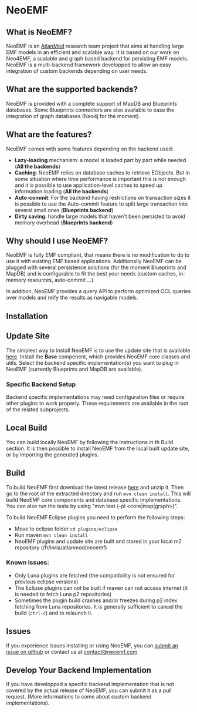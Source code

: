 NeoEMF
======

## What is NeoEMF?

NeoEMF is an [AtlanMod](http://www.emn.fr/z-info/atlanmod/index.php/Main_Page) research team project that aims at handling large EMF models in an efficient and scalable way.
It is based on our work on Neo4EMF, a scalable and graph based backend for persisting EMF models.
NeoEMF is a multi-backend framework developped to allow an easy integration of custom backends depending on user needs.

## What are the supported backends?

NeoEMF is provided with a complete support of MapDB and Blueprints databases.
Some Blueprints connectors are also available to ease the integration of graph databases (Neo4j for the moment).

## What are the features?

NeoEMF comes with some features depending on the backend used:
 - __Lazy-loading__ mechanism: a model is loaded part by part while needed (**All the backends**)
 - __Caching__: NeoEMF relies on database caches to retrieve EObjects. But in some situation where time performance is important this is not enough and it is possible to use application-level caches to speed up 
information loading (**All the backends**)
 - __Auto-commit__: For the backend having restrictions on transaction sizes it is possible to use the Auto-commit feature to split large transaction into several small ones (**Blueprints backend**)
 - __Dirty saving__: handle large models that haven't been persisted to avoid memory overhead (**Blueprints backend**)

## Why should I use NeoEMF?

NeoEMF is fully EMF compliant, that means there is no modification to do to use it with existing EMF based applications.
Additionally NeoEMF can be plugged with several persistence solutions (for the moment Blueprints and MapDB) and is configurable to fit the best your needs (custom caches, in-memory resources,
auto-commit ...).

In addition, NeoEMF provides a query API to perform optimized OCL queries over models and reify the results as navigable models.

## Installation

## Update Site
The simplest way to install NeoEMF is to use the update site that is available [here](http://atlanmod.github.io/NeoEMF/).
Install the **Base** compenent, which provides NeoEMF core classes and utils.
Select the backend specific implementation(s) you want to plug in NeoEMF (currently Blueprints and MapDB are available).

### Specific Backend Setup
Backend specific implementations may need configuration files or require other plugins to work properly.
These requirements are available in the root of the related subprojects.

## Local Build
You can build locally NeoEMF by following the instructions in th Build section.
It is then possible to install NeoEMF from the local built update site, or by importing the generated plugins.

## Build
To build NeoEMF first download the latest release [here](https://github.com/atlanmod/NeoEMF/releases) and unzip it. Then go to the root of the extracted directory and run `mvn clean install`. This will build NeoEMF core components and database specific implementations. You can also run the tests by using "mvn test (-pl <core|map|graph>)".

To build NeoEMF Eclipse plugins you need to perform the following steps:
 - Move to eclipse folder `cd plugins/eclipse`
 - Run maven `mvn clean install`
 - NeoEMF plugins and update site are built and stored in your local m2 repository (<m2>/fr/inria/atlanmod/neoemf)

### Known Issues:
 - Only Luna plugins are fetched (the compatibility is not ensured for previous eclipse versions)
 - The Eclipse plugins can not be built if maven can not access internet (it is needed to fetch Luna p2 repositories) 
 - Sometimes the plugin build crashes and/or freezes during p2 index fetching from Luna repositories. It is generally sufficient to cancel the build (`ctrl-c`) and to relaunch it.

## Issues
If you experience issues installing or using NeoEMF, you can [submit an issue on github](https://github.com/atlanmod/NeoEMF/issues) or contact us at contact@neoemf.com

## Develop Your Backend Implementation
If you have developped a specific backend implementation that is not covered by the actual release of NeoEMF, you can submit it as a pull request.
(More informations to come about custom backend implementations).
 
